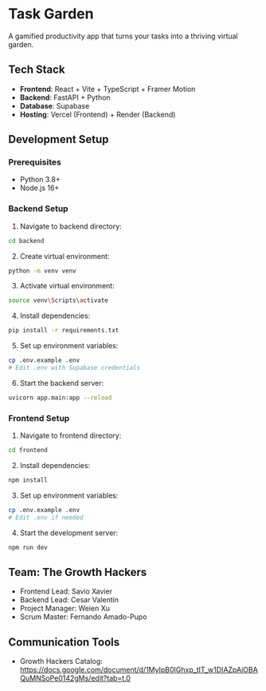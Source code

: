 # Task Garden

A gamified productivity app that turns your tasks into a thriving virtual garden.

## Tech Stack

- **Frontend**: React + Vite + TypeScript + Framer Motion
- **Backend**: FastAPI + Python
- **Database**: Supabase
- **Hosting**: Vercel (Frontend) + Render (Backend)

## Development Setup

### Prerequisites

- Python 3.8+
- Node.js 16+

### Backend Setup

1. Navigate to backend directory:
```bash
cd backend
```

2. Create virtual environment:
```bash
python -m venv venv
```

3. Activate virtual environment:
```bash
source venv\Scripts\activate
```

4. Install dependencies:
```bash
pip install -r requirements.txt
```

5. Set up environment variables:
```bash
cp .env.example .env
# Edit .env with Supabase credentials
```

6. Start the backend server:
```bash
uvicorn app.main:app --reload
```

### Frontend Setup

1. Navigate to frontend directory:
```bash
cd frontend
```

2. Install dependencies:
```bash
npm install
```

3. Set up environment variables:
```bash
cp .env.example .env
# Edit .env if needed
```

4. Start the development server:
```bash
npm run dev
```

## Team: The Growth Hackers

- Frontend Lead: Savio Xavier
- Backend Lead: Cesar Valentin
- Project Manager: Weien Xu
- Scrum Master: Fernando Amado-Pupo

## Communication Tools

- Growth Hackers Catalog: https://docs.google.com/document/d/1MyIpB0IGhxp_tIT_w1DIAZpAiOBAQuMNSoPe0142gMs/edit?tab=t.0
